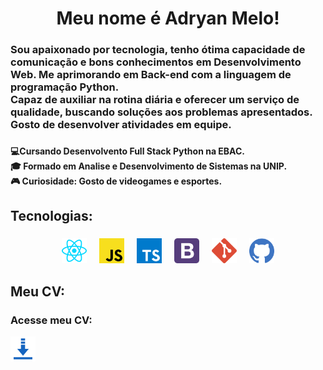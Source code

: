 <h1 align="center">Meu nome é Adryan Melo!</h1>

###


<h3 align="left">Sou apaixonado por tecnologia, tenho ótima capacidade de comunicação e bons conhecimentos em Desenvolvimento Web. Me aprimorando em Back-end com a linguagem de programação Python. 
<br>
Capaz de auxiliar na rotina diária e oferecer um serviço de qualidade, buscando soluções aos problemas apresentados.
Gosto de desenvolver atividades em equipe.</h3>

###

<h4 align="left">
  💻Cursando Desenvolvento Full Stack Python na EBAC.
<br>
  🎓 Formado em Analise e Desenvolvimento de Sistemas na UNIP.
<br>
  🎮 Curiosidade: Gosto de videogames e esportes.
</h4>

###

<h2 align="left">Tecnologias:</h2>

###

<div align="center">
  <img src="https://github.com/Adryan-Melo/Icons/blob/main/React.png" height="40" alt="React logo"  />
  <img width="12" />
  <img src="https://github.com/Adryan-Melo/Icons/blob/main/JS.png" height="40" alt="JS logo"  />
  <img width="12" />
  <img src="https://github.com/Adryan-Melo/Icons/blob/main/TS.png" height="40" alt="TS logo"  />
  <img width="12" />
  <img src="https://github.com/Adryan-Melo/Icons/blob/main/Bootstrap.png" height="40" alt="Bootstrap logo"  />
  <img width="12" />
  <img src="https://github.com/Adryan-Melo/Icons/blob/main/GIT.png" height="40" alt="GIT logo"  />
  <img width="12" />
  <img src="https://github.com/Adryan-Melo/Icons/blob/main/Github.png" height="40" alt="Github logo"  />
</div>

###


<h2 align="left">Meu CV:</h2>

###

<div align="left" display="flex">
  <h3 align="left">Acesse meu CV:</h3>
  <a href="[https://github.com/Adryan-Melo/Adryan-Melo/blob/main/CV%20Adryan%20Melo.docx](https://github.com/Adryan-Melo/Adryan-Melo/raw/refs/heads/main/CV%20Adryan%20Melo.docx)" target="_blank">
    <img src="https://github.com/Adryan-Melo/Icons/blob/main/Download.png" height="40" alt="Donwload logo"  />
  </a>
</div>

###

